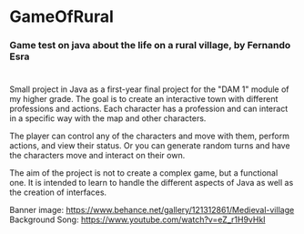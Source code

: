 # GameOfRural
### Game test on java about the life on a rural village, by Fernando Esra
#

Small project in Java as a first-year final project for the "DAM 1" module of my higher grade. The goal is to create an interactive town with different professions and actions. Each character has a profession and can interact in a specific way with the map and other characters.

The player can control any of the characters and move with them, perform actions, and view their status. Or you can generate random turns and have the characters move and interact on their own.

The aim of the project is not to create a complex game, but a functional one. It is intended to learn to handle the different aspects of Java as well as the creation of interfaces.

Banner image:
https://www.behance.net/gallery/121312861/Medieval-village
Background Song:
https://www.youtube.com/watch?v=eZ_r1H9vHkI
